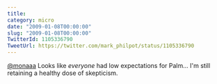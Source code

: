 ```yaml
---
title: 
category: micro
date: "2009-01-08T00:00:00"
slug: "2009-01-08T00:00:00"
TwitterId: 1105336790
TweetUrl: https://twitter.com/mark_philpot/status/1105336790
---
```


[@monaaa](https://twitter.com/monaaa) Looks like _everyone_ had low expectations
for Palm... I'm still retaining a healthy dose of skepticism.
